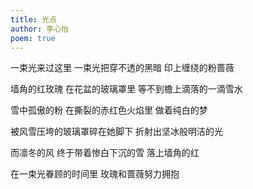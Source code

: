 ```yaml
---
title: 光点
author: 李心怡
poem: true
--- 
```


一束光来过这里
一束光把穿不透的黑暗
印上缠绕的粉蔷薇

墙角的红玫瑰
在花盆的玻璃罩里
等不到檐上滴落的一滴雪水

雪中孤傲的粉
在撕裂的赤红色火焰里
做着纯白的梦

被风雪压垮的玻璃罩碎在她脚下
折射出坚冰般明洁的光

而凛冬的风
终于带着惨白下沉的雪
落上墙角的红

在一束光眷顾的时间里
玫瑰和蔷薇努力拥抱

